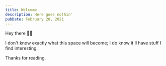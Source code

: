 ```yaml
---
title: Welcome
description: Here goes nothin'
pubDate: February 28, 2021
---
```


Hey there 👋🏻

I don't know exactly what this space will become; I do know it'll have stuff I find interesting.

Thanks for reading.
